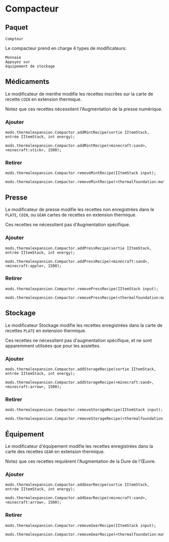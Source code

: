 # Compacteur

## Paquet

`Compteur`

Le compacteur prend en charge 4 types de modificateurs:

    Monnaie
    Appuyez sur
    équipement de stockage
    
    

## Médicaments

Le modificateur de menthe modifie les recettes inscrites sur la carte de recette `COIN` en extension thermique.

Notez que ces recettes nécessitent l'Augmentation de la presse numérique.

### Ajouter

```zenscript
mods.thermalexpansion.Compactor.addMintRecipe(sortie IItemStack, entrée IItemStack, int energy);

mods.thermalexpansion.Compactor.addMintRecipe(<minecraft:sand>, <minecraft:stick>, 1500);
```

### Retirer

```zenscript
mods.thermalexpansion.Compactor.removeMintRecipe(IItemStack input);

mods.thermalexpansion.Compactor.removeMintRecipe(<thermalfoundation:material:167>);
```

## Presse

Le modificateur de presse modifie les recettes non enregistrées dans le `PLATE`, `COIN`, ou `GEAR` cartes de recettes en extension thermique.

Ces recettes ne nécessitent pas d'Augmentation spécifique.

### Ajouter

```zenscript
mods.thermalexpansion.Compactor.addPressRecipe(sortie IItemStack, entrée IItemStack, int energy);

mods.thermalexpansion.Compactor.addPressRecipe(<minecraft:sand>, <minecraft:apple>, 1500);
```

### Retirer

```zenscript
mods.thermalexpansion.Compactor.removePressRecipe(IItemStack input);

mods.thermalexpansion.Compactor.removePressRecipe(<thermalfoundation:material:167>);
```

## Stockage

Le modificateur Stockage modifie les recettes enregistrées dans la carte de recettes `PLATE` en extension thermique.

Ces recettes ne nécessitent pas d'augmentation spécifique, et ne sont apparemment utilisées que pour les assiettes.

### Ajouter

```zenscript
mods.thermalexpansion.Compactor.addStorageRecipe(sortie IItemStack, entrée IItemStack, int energy);

mods.thermalexpansion.Compactor.addStorageRecipe(<minecraft:sand>, <minecraft:arrow>, 1500);
```

### Retirer

```zenscript
mods.thermalexpansion.Compactor.removeStorageRecipe(IItemStack input);

mods.thermalexpansion.Compactor.removeStorageRecipe(<thermalfoundation:material:167>);
```

## Équipement

Le modificateur d'équipement modifie les recettes enregistrées dans la carte des recettes `GEAR` en extension thermique.

Notez que ces recettes requièrent l'Augmentation de la Dure de l'Œuvre.

### Ajouter

```zenscript
mods.thermalexpansion.Compactor.addGearRecipe(sortie IItemStack, entrée IItemStack, int energy);

mods.thermalexpansion.Compactor.addGearRecipe(<minecraft:sand>, <minecraft:arrow>, 1500);
```

### Retirer

```zenscript
mods.thermalexpansion.Compactor.removeGearRecipe(IItemStack input);

mods.thermalexpansion.Compactor.removeGearRecipe(<thermalfoundation:material:167>);
```